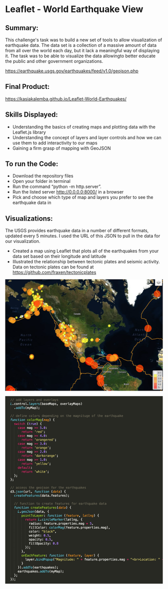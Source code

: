 # Leaflet - World Earthquake View 


## Summary: 
This challenge's task was to build a new set of tools to allow visualization of earthquake data. The data set is a collection of a massive amount of data from all over the world each day, but it lack a meaningful way of displaying it. The task was to be able to visualize the data allowingto better educate the public and other government organizations.

https://earthquake.usgs.gov/earthquakes/feed/v1.0/geojson.php

## Final Product: 
 https://kasiakalemba.github.io/Leaflet-World-Earthquakes/

## Skills Displayed: 
* Understanding the basics of creating maps and plotting data with the Leaflet.js library
* Understanding the concept of layers and layer controls and how we can use them to add interactivity to our maps
* Gaining a firm grasp of mapping with GeoJSON

## To run the Code: 
* Download the repository files 
* Open your folder in terminal
* Run the command “python -m http.server”.
* Run the listed server http://0.0.0.0:8000/ in a browser
* Pick and choose which type of map and layers you prefer to see the earthquake data in

## Visualizations:
The USGS provides earthquake data in a number of different formats, updated every 5 minutes. I used the URL of this JSON to pull in the data for our visualization.

* Created a map using Leaflet that plots all of the earthquakes from your data set based on their longitude and latitude
* Illustrated the relationship between tectonic plates and seismic activity. Data on tectonic plates can be found at https://github.com/fraxen/tectonicplates

![](images/map.png)

![](images/code.png)











